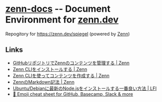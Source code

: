 # [zenn-docs] -- Document Environment for [zenn.dev][Zenn]

Repogitory for https://zenn.dev/spiegel (powered by [Zenn])

## Links

- [GitHubリポジトリでZennのコンテンツを管理する | Zenn](https://zenn.dev/zenn/articles/connect-to-github)
- [Zenn CLIをインストールする | Zenn](https://zenn.dev/zenn/articles/install-zenn-cli)
- [Zenn CLIを使ってコンテンツを作成する | Zenn](https://zenn.dev/zenn/articles/zenn-cli-guide)
- [ZennのMarkdown記法 | Zenn](https://zenn.dev/zenn/articles/markdown-guide)
- [Ubuntu/Debianに最新のNode.jsをインストールする一番良い方法 | LFI](https://linuxfan.info/install_nodejs_on_ubuntu_debian)
- [🎁 Emoji cheat sheet for GitHub, Basecamp, Slack & more](https://www.webfx.com/tools/emoji-cheat-sheet/)

[zenn-docs]: https://github.com/spiegel-im-spiegel/zenn-docs "spiegel-im-spiegel/zenn-docs: Document Environment for zenn.dev"
[Zenn]: https://zenn.dev/ "Zenn｜プログラマーのための情報共有コミュニティ"
